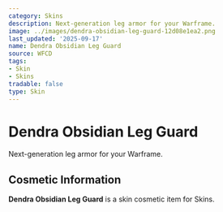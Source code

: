 ```yaml
---
category: Skins
description: Next-generation leg armor for your Warframe.
image: ../images/dendra-obsidian-leg-guard-12d08e1ea2.png
last_updated: '2025-09-17'
name: Dendra Obsidian Leg Guard
source: WFCD
tags:
- Skin
- Skins
tradable: false
type: Skin
---
```


# Dendra Obsidian Leg Guard

Next-generation leg armor for your Warframe.

## Cosmetic Information

**Dendra Obsidian Leg Guard** is a skin cosmetic item for Skins.


